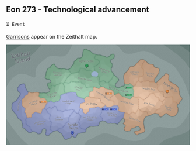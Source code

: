 ## Eon 273 - Technological advancement

`⌛ Event`

[Garrisons](../refs/garrisons.md) appear on the Zeithalt map.

![Battle Map](map/eon0273.png)
